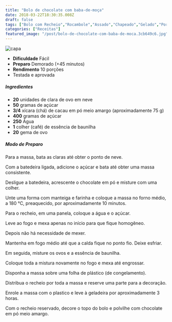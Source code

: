 ```yaml
---
title: "Bolo de chocolate com baba-de-moça"
date: 2018-03-22T18:30:35.008Z
draft: false
tags: ["Bolo com Recheio","Rocambole","Assado","Chapeado","Gelado","Portuguesa","Aniversário","Festas","Sem glúten;Sem lactose"]
categories: ["Receitas"]
featured_image: "/post/bolo-de-chocolate-com-baba-de-moca.3cb649c6.jpg"
---
```


![capa](/post/bolo-de-chocolate-com-baba-de-moca.3cb649c6.jpg)

*   **Dificuldade** Fácil
*   **Preparo** Demorado (+45 minutos)
*   **Rendimento** 10 porções
*   Testada e aprovada
    

##### Ingredientes

*   **20** unidades de clara de ovo em neve
*   **50** gramas de açúcar
*   **3/4** xícara (chá) de cacau em pó meio amargo (aproximadamente 75 g)
*   **400** gramas de açúcar
*   **250** Água
*   **1** colher (café) de essência de baunilha
*   **20** gema de ovo

##### Modo de Preparo

Para a massa, bata as claras até obter o ponto de neve.

Com a batedeira ligada, adicione o açúcar e bata até obter uma massa consistente.

Desligue a batedeira, acrescente o chocolate em pó e misture com uma colher.

Unte uma forma com manteiga e farinha e coloque a massa no forno médio, a 180 °C, preaquecido, por aproximadamente 10 minutos.

Para o recheio, em uma panela, coloque a água e o açúcar.

Leve ao fogo e mexa apenas no início para que fique homogêneo.

Depois não há necessidade de mexer.

Mantenha em fogo médio até que a calda fique no ponto fio. Deixe esfriar.

Em seguida, misture os ovos e a essência de baunilha.

Coloque toda a mistura novamente no fogo e mexa até engrossar.

Disponha a massa sobre uma folha de plástico (de congelamento).

Distribua o recheio por toda a massa e reserve uma parte para a decoração.

Enrole a massa com o plastico e leve à geladeira por aproximadamente 3 horas.

Com o recheio reservado, decore o topo do bolo e polvilhe com chocolate em pó meio amargo.
